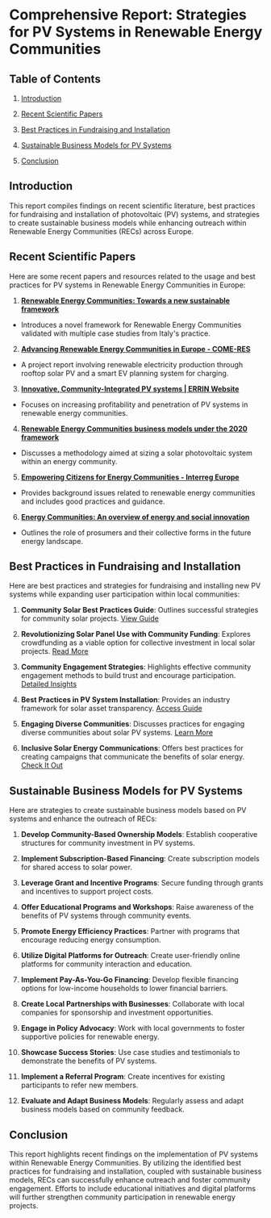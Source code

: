 # Comprehensive Report: Strategies for PV Systems in Renewable Energy Communities

## Table of Contents

1. [Introduction](#introduction)

2. [Recent Scientific Papers](#recent-scientific-papers)

3. [Best Practices in Fundraising and
Installation](#best-practices-in-fundraising-and-installation)

4. [Sustainable Business Models for PV
Systems](#sustainable-business-models-for-pv-systems)

5. [Conclusion](#conclusion)


## Introduction

This report compiles findings on recent scientific literature, best
practices for fundraising and installation of photovoltaic (PV) systems,
and strategies to create sustainable business models while enhancing
outreach within Renewable Energy Communities (RECs) across Europe.


## Recent Scientific Papers

Here are some recent papers and resources related to the usage and best
practices for PV systems in Renewable Energy Communities in Europe:


1. **[Renewable Energy Communities: Towards a new sustainable
framework](https://www.sciencedirect.com/science/article/pii/S2211467X24002311)**
- Introduces a novel framework for Renewable Energy Communities validated
with multiple case studies from Italy's practice.


2. **[Advancing Renewable Energy Communities in Europe -
COME-RES](https://come-res.eu/fileadmin/user_upload/Resources/Deliverables/D8.7_AdvancingRenewableEnergyCommunitiesEurope_EN_web.pdf)**
- A project report involving renewable electricity production through
rooftop solar PV and a smart EV planning system for charging.


3. **[Innovative, Community-Integrated PV systems | ERRIN
Website](https://errin.eu/calls/innovative-community-integrated-pv-systems-0)**
- Focuses on increasing profitability and penetration of PV systems in
renewable energy communities.


4. **[Renewable Energy Communities business models under the 2020
framework](https://www.sciencedirect.com/science/article/abs/pii/S0959652621024343)**
- Discusses a methodology aimed at sizing a solar photovoltaic system
within an energy community.


5. **[Empowering Citizens for Energy Communities - Interreg
Europe](https://www.interregeurope.eu/sites/default/files/good_practices/PolicyBrief_RECommunities_final.pdf)**
- Provides background issues related to renewable energy communities and
includes good practices and guidance.


6. **[Energy Communities: An overview of energy and social
innovation](https://publications.jrc.ec.europa.eu/repository/bitstream/JRC119433/energy_communities_report_final.pdf)**
- Outlines the role of prosumers and their collective forms in the future
energy landscape.


## Best Practices in Fundraising and Installation

Here are best practices and strategies for fundraising and installing new
PV systems while expanding user participation within local communities:


1. **Community Solar Best Practices Guide**: Outlines successful
strategies for community solar projects. [View
Guide](https://www.energy.gov/communitysolar/community-solar-best-practices-guide-developing-projects-meaningful-benefits)


2. **Revolutionizing Solar Panel Use with Community Funding**: Explores
crowdfunding as a viable option for collective investment in local solar
projects. [Read
More](https://www.winssolutions.org/revolutionizing-solar-panel-use-and-securing-community-funding/)


3. **Community Engagement Strategies**: Highlights effective community
engagement methods to build trust and encourage participation. [Detailed
Insights](https://carsey.unh.edu/center-impact-finance/current-projects/lmi-community-solar-developer-workbook/chapter-3-community-solar-community-engagement)


4. **Best Practices in PV System Installation**: Provides an industry
framework for solar asset transparency. [Access
Guide](https://www.nrel.gov/docs/fy15osti/63234.pdf)


5. **Engaging Diverse Communities**: Discusses practices for engaging
diverse communities about solar PV systems. [Learn
More](https://www.linkedin.com/advice/3/what-best-practices-engaging-diverse-communities-9ggmf)


6. **Inclusive Solar Energy Communications**: Offers best practices for
creating campaigns that communicate the benefits of solar energy. [Check
It
Out](https://www.energy.gov/eere/solar/best-practices-guide-inclusive-solar-energy-communications)


## Sustainable Business Models for PV Systems

Here are strategies to create sustainable business models based on PV
systems and enhance the outreach of RECs:


1. **Develop Community-Based Ownership Models**: Establish cooperative
structures for community investment in PV systems.


2. **Implement Subscription-Based Financing**: Create subscription models
for shared access to solar power.


3. **Leverage Grant and Incentive Programs**: Secure funding through
grants and incentives to support project costs.


4. **Offer Educational Programs and Workshops**: Raise awareness of the
benefits of PV systems through community events.


5. **Promote Energy Efficiency Practices**: Partner with programs that
encourage reducing energy consumption.


6. **Utilize Digital Platforms for Outreach**: Create user-friendly online
platforms for community interaction and education.


7. **Implement Pay-As-You-Go Financing**: Develop flexible financing
options for low-income households to lower financial barriers.


8. **Create Local Partnerships with Businesses**: Collaborate with local
companies for sponsorship and investment opportunities.


9. **Engage in Policy Advocacy**: Work with local governments to foster
supportive policies for renewable energy.


10. **Showcase Success Stories**: Use case studies and testimonials to
demonstrate the benefits of PV systems.


11. **Implement a Referral Program**: Create incentives for existing
participants to refer new members.


12. **Evaluate and Adapt Business Models**: Regularly assess and adapt
business models based on community feedback.


## Conclusion

This report highlights recent findings on the implementation of PV systems
within Renewable Energy Communities. By utilizing the identified best
practices for fundraising and installation, coupled with sustainable
business models, RECs can successfully enhance outreach and foster
community engagement. Efforts to include educational initiatives and
digital platforms will further strengthen community participation in
renewable energy projects.